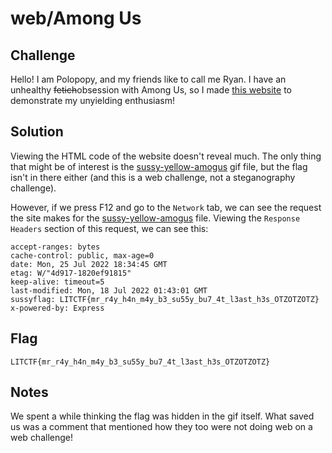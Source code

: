 # web/Among Us

## Challenge

Hello! I am Polopopy, and my friends like to call me Ryan. I have an unhealthy ~~fetich~~obsession with Among Us, so I made [this website](http://litctf.live:31779/) to demonstrate my unyielding enthusiasm!

## Solution

Viewing the HTML code of the website doesn't reveal much. The only thing that might be of interest is the [sussy-yellow-amogus](http://litctf.live:31779/sussy-yellow-amogus) gif file, but the flag isn't in there either (and this is a web challenge, not a steganography challenge).

However, if we press F12 and go to the `Network` tab, we can see the request the site makes for the [sussy-yellow-amogus](http://litctf.live:31779/sussy-yellow-amogus) file. Viewing the `Response Headers` section of this request, we can see this:

```
accept-ranges: bytes
cache-control: public, max-age=0
date: Mon, 25 Jul 2022 18:34:45 GMT
etag: W/"4d917-1820ef91815"
keep-alive: timeout=5
last-modified: Mon, 18 Jul 2022 01:43:01 GMT
sussyflag: LITCTF{mr_r4y_h4n_m4y_b3_su55y_bu7_4t_l3ast_h3s_OTZOTZOTZ}
x-powered-by: Express
```

## Flag

`LITCTF{mr_r4y_h4n_m4y_b3_su55y_bu7_4t_l3ast_h3s_OTZOTZOTZ}`

## Notes

We spent a while thinking the flag was hidden in the gif itself. What saved us was a comment that mentioned how they too were not doing web on a web challenge!
